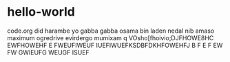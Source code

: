 # hello-world
code.org did harambe
yo gabba gabba
osama bin laden
nedal nib amaso
maximum ogredrive
evirdergo mumixam
q VOsho[fhoivio;DJFHOWE8HC EWFHOWEHF
E FWEUFIWEUF IUEFIWUEFKSDBFDKHFOWEHFJ B
F E
F EW
FW GWIEUFG WEUGF ISUEF
